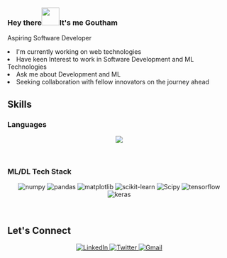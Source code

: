 <h3>Hey there<img src="https://raw.githubusercontent.com/aemmadi/aemmadi/master/wave.gif" width="40">It's me Goutham</h3>
<p>Aspiring Software Developer</p>

<li>I'm currently working on web technologies</li>
<li>Have keen Interest to work in Software Development and ML Technologies</li>
<li>Ask me about Development and ML</li>
<li>Seeking collaboration with fellow innovators on the journey ahead</li>

<h2>Skills</h2>
<h3>Languages</h3>
<p align="center">
  <a href="https://skillicons.dev">
    <img src="https://skillicons.dev/icons?i=java,py,c,html,css,js,spring,dart,firebase,flutter,git,github,mysql,postgres,maven" />
  </a>
</p>

<!--   <img src="https://img.shields.io/badge/python-3670A0?style=for-the-badge&logo=python&logoColor=ffdd54" alt="Python">
  <img src="https://img.shields.io/badge/java-%23ED8B00.svg?style=for-the-badge&logo=openjdk&logoColor=white" alt="Java">
  <img src='https://img.shields.io/badge/Flutter-%2302569B.svg?style=for-the-badge&logo=Flutter&logoColor=white' alt='flutter'>
  <img src="https://img.shields.io/badge/html5-%23E34F26.svg?style=for-the-badge&logo=html5&logoColor=white" alt="HTML">
  <img src="https://img.shields.io/badge/css3-%231572B6.svg?style=for-the-badge&logo=css3&logoColor=white" alt="CSS">
  <img src='https://img.shields.io/badge/tailwindcss-%2338B2AC.svg?style=for-the-badge&logo=tailwind-css&logoColor=white' alt='tailwind'>
  <img src="https://img.shields.io/badge/javascript-%23323330.svg?style=for-the-badge&logo=javascript&logoColor=%23F7DF1E" alt="Javascript">
  <img src="https://img.shields.io/badge/dart-%230175C2.svg?style=for-the-badge&logo=dart&logoColor=white" alt="dart">
  <img src='https://img.shields.io/badge/mysql-4479A1.svg?style=for-the-badge&logo=mysql&logoColor=white' alt='mysql'>
  <img src='https://img.shields.io/badge/git-%23F05033.svg?style=for-the-badge&logo=git&logoColor=white' alt='git'> -->
<br>
<h3>ML/DL Tech Stack</h3>
<p align = 'center'>
  <img src='https://img.shields.io/badge/numpy-%23013243.svg?style=for-the-badge&logo=numpy&logoColor=white' alt='numpy'>
  <img src='https://img.shields.io/badge/pandas-%23150458.svg?style=for-the-badge&logo=pandas&logoColor=white' alt='pandas'>
  <img src='https://img.shields.io/badge/Matplotlib-%23ffffff.svg?style=for-the-badge&logo=Matplotlib&logoColor=black' alt='matplotlib'>
  <img src='https://img.shields.io/badge/scikit--learn-%23F7931E.svg?style=for-the-badge&logo=scikit-learn&logoColor=white' alt='scikit-learn'>
  <img src='https://img.shields.io/badge/SciPy-%230C55A5.svg?style=for-the-badge&logo=scipy&logoColor=%white' alt='Scipy'>
  <img src='https://img.shields.io/badge/TensorFlow-%23FF6F00.svg?style=for-the-badge&logo=TensorFlow&logoColor=white' alt='tensorflow'>
  <img src='https://img.shields.io/badge/Keras-%23D00000.svg?style=for-the-badge&logo=Keras&logoColor=white' alt='keras'>
</p>
<br>
<h2>Let's Connect</h2>
<p align="center">
   <a href="https://www.linkedin.com/in/goutham-kumar-s-65a635224/" target="_blank">
    <img src="https://img.shields.io/badge/linkedin-%230077B5.svg?style=for-the-badge&logo=linkedin&logoColor=white" alt="LinkedIn">
  </a>
   <a href="https://twitter.com/goutham025">
    <img src="https://img.shields.io/badge/X-%23000000.svg?style=for-the-badge&logo=X&logoColor=white" alt="Twitter">
  </a>
    <a href="mailto:goutham4716@gmail.com">
    <img src="https://img.shields.io/badge/Gmail-D14836?style=for-the-badge&logo=gmail&logoColor=white" alt="Gmail">
  </a>
</p>

